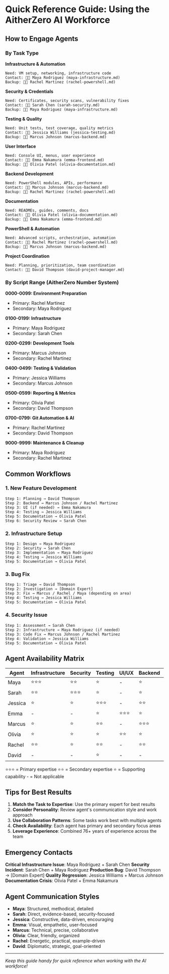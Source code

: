 # Quick Reference Guide: Using the AitherZero AI Workforce

## How to Engage Agents

### By Task Type

**Infrastructure & Automation**
```
Need: VM setup, networking, infrastructure code
Contact: 👩‍💻 Maya Rodriguez (maya-infrastructure.md)
Backup: 👩‍💻 Rachel Martinez (rachel-powershell.md)
```

**Security & Credentials**
```
Need: Certificates, security scans, vulnerability fixes
Contact: 👩‍💻 Sarah Chen (sarah-security.md)
Backup: 👩‍💻 Maya Rodriguez (maya-infrastructure.md)
```

**Testing & Quality**
```
Need: Unit tests, test coverage, quality metrics
Contact: 👩‍💻 Jessica Williams (jessica-testing.md)
Backup: 👨‍💻 Marcus Johnson (marcus-backend.md)
```

**User Interface**
```
Need: Console UI, menus, user experience
Contact: 👩‍💻 Emma Nakamura (emma-frontend.md)
Backup: 👩‍💻 Olivia Patel (olivia-documentation.md)
```

**Backend Development**
```
Need: PowerShell modules, APIs, performance
Contact: 👨‍💻 Marcus Johnson (marcus-backend.md)
Backup: 👩‍💻 Rachel Martinez (rachel-powershell.md)
```

**Documentation**
```
Need: READMEs, guides, comments, docs
Contact: 👩‍💻 Olivia Patel (olivia-documentation.md)
Backup: 👩‍💻 Emma Nakamura (emma-frontend.md)
```

**PowerShell & Automation**
```
Need: Advanced scripts, orchestration, automation
Contact: 👩‍💻 Rachel Martinez (rachel-powershell.md)
Backup: 👨‍💻 Marcus Johnson (marcus-backend.md)
```

**Project Coordination**
```
Need: Planning, prioritization, team coordination
Contact: 👨‍💻 David Thompson (david-project-manager.md)
```

### By Script Range (AitherZero Number System)

**0000-0099: Environment Preparation**
- Primary: Rachel Martinez
- Secondary: Maya Rodriguez

**0100-0199: Infrastructure**
- Primary: Maya Rodriguez
- Secondary: Sarah Chen

**0200-0299: Development Tools**
- Primary: Marcus Johnson
- Secondary: Rachel Martinez

**0400-0499: Testing & Validation**
- Primary: Jessica Williams
- Secondary: Marcus Johnson

**0500-0599: Reporting & Metrics**
- Primary: Olivia Patel
- Secondary: David Thompson

**0700-0799: Git Automation & AI**
- Primary: Rachel Martinez
- Secondary: David Thompson

**9000-9999: Maintenance & Cleanup**
- Primary: Maya Rodriguez
- Secondary: Rachel Martinez

## Common Workflows

### 1. New Feature Development
```
Step 1: Planning → David Thompson
Step 2: Backend → Marcus Johnson / Rachel Martinez
Step 3: UI (if needed) → Emma Nakamura
Step 4: Testing → Jessica Williams
Step 5: Documentation → Olivia Patel
Step 6: Security Review → Sarah Chen
```

### 2. Infrastructure Setup
```
Step 1: Design → Maya Rodriguez
Step 2: Security → Sarah Chen
Step 3: Implementation → Maya Rodriguez
Step 4: Testing → Jessica Williams
Step 5: Documentation → Olivia Patel
```

### 3. Bug Fix
```
Step 1: Triage → David Thompson
Step 2: Investigation → [Domain Expert]
Step 3: Fix → Marcus / Rachel / Maya (depending on area)
Step 4: Testing → Jessica Williams
Step 5: Documentation → Olivia Patel
```

### 4. Security Issue
```
Step 1: Assessment → Sarah Chen
Step 2: Infrastructure → Maya Rodriguez (if needed)
Step 3: Code Fix → Marcus Johnson / Rachel Martinez
Step 4: Validation → Jessica Williams
Step 5: Documentation → Olivia Patel
```

## Agent Availability Matrix

| Agent | Infrastructure | Security | Testing | UI/UX | Backend | Docs | Automation | PM |
|-------|---------------|----------|---------|-------|---------|------|------------|-----|
| Maya | ⭐⭐⭐ | ⭐⭐ | ⭐ | - | ⭐ | ⭐ | ⭐⭐ | - |
| Sarah | ⭐⭐ | ⭐⭐⭐ | ⭐ | - | ⭐ | ⭐ | ⭐ | - |
| Jessica | ⭐ | ⭐ | ⭐⭐⭐ | - | ⭐⭐ | ⭐ | ⭐ | - |
| Emma | - | - | ⭐ | ⭐⭐⭐ | ⭐ | ⭐⭐ | - | - |
| Marcus | ⭐ | ⭐ | ⭐⭐ | - | ⭐⭐⭐ | ⭐ | ⭐⭐ | - |
| Olivia | ⭐ | ⭐ | ⭐ | ⭐⭐ | ⭐ | ⭐⭐⭐ | ⭐ | ⭐ |
| Rachel | ⭐⭐ | ⭐ | ⭐⭐ | - | ⭐⭐ | ⭐ | ⭐⭐⭐ | ⭐ |
| David | - | - | ⭐ | - | - | ⭐⭐ | ⭐ | ⭐⭐⭐ |

⭐⭐⭐ = Primary expertise
⭐⭐ = Secondary expertise
⭐ = Supporting capability
\- = Not applicable

## Tips for Best Results

1. **Match the Task to Expertise**: Use the primary expert for best results
2. **Consider Personality**: Review agent's communication style and work approach
3. **Use Collaboration Patterns**: Some tasks work best with multiple agents
4. **Check Availability**: Each agent has primary and secondary focus areas
5. **Leverage Experience**: Combined 76+ years of experience across the team

## Emergency Contacts

**Critical Infrastructure Issue**: Maya Rodriguez + Sarah Chen
**Security Incident**: Sarah Chen + Maya Rodriguez
**Production Bug**: David Thompson → [Domain Expert]
**Quality Regression**: Jessica Williams + Marcus Johnson
**Documentation Crisis**: Olivia Patel + Emma Nakamura

## Agent Communication Styles

- **Maya**: Structured, methodical, detailed
- **Sarah**: Direct, evidence-based, security-focused
- **Jessica**: Constructive, data-driven, encouraging
- **Emma**: Visual, empathetic, user-focused
- **Marcus**: Technical, precise, collaborative
- **Olivia**: Clear, friendly, organized
- **Rachel**: Energetic, practical, example-driven
- **David**: Diplomatic, strategic, goal-oriented

---

*Keep this guide handy for quick reference when working with the AI workforce!*
